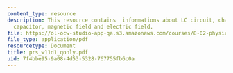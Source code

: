 ```yaml
---
content_type: resource
description: This resource contains  informations about LC circuit, charge on the
  capacitor, magnetic field and electric field.
file: https://ol-ocw-studio-app-qa.s3.amazonaws.com/courses/8-02-physics-ii-electricity-and-magnetism-spring-2007/7f4bbe959a084d535328767755fb6c0a_prs_w11d1_qonly.pdf
file_type: application/pdf
resourcetype: Document
title: prs_w11d1_qonly.pdf
uid: 7f4bbe95-9a08-4d53-5328-767755fb6c0a
---
```

